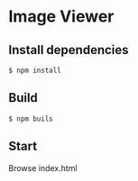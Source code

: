 # Image Viewer

## Install dependencies
 `$ npm install`

## Build
 `$ npm buils`

## Start
 Browse index.html
